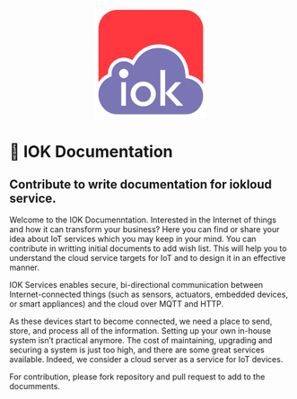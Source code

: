 <p align="center">
  <img src="iokloud_git.gif" width="200"/>
</p>


#  :blue_book: IOK Documentation
## Contribute to write documentation for iokloud service.

Welcome to the IOK Documenntation. Interested in the Internet of things and how it can transform your business? Here you can find or share your idea about IoT services which you may keep in your mind. You can contribute in writting initial documents to add wish list. This will help you to understand the cloud service targets for IoT and to design it in an effective manner. 

IOK Services enables secure, bi-directional communication between Internet-connected things (such as sensors, actuators, embedded devices, or smart appliances) and the cloud over MQTT and HTTP.

As these devices start to become connected, we need a place to send, store, and process all of the information. Setting up your own in-house system isn’t practical anymore. The cost of maintaining, upgrading and securing a system is just too high, and there are some great services available. Indeed, we consider a cloud server as a service for IoT devices.

For contribution, please fork repository and pull request to add to the documments.
